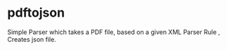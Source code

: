 # pdftojson
Simple Parser which takes a PDF file, based on a given XML Parser Rule , Creates json file. 
